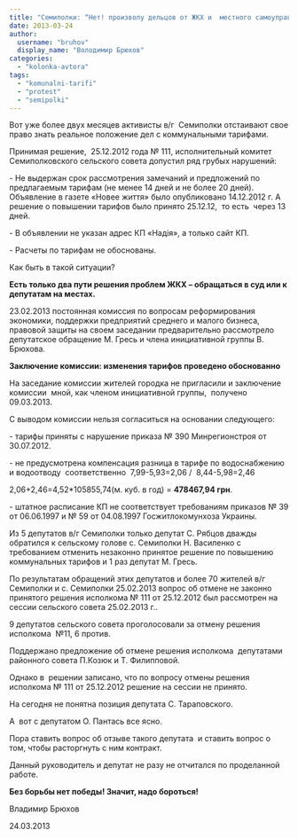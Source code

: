 ```yaml
---
title: "Семиполки: “Нет! произволу дельцов от ЖКХ и  местного самоуправления”"
date: 2013-03-24
author: 
  username: "bruhov"
  display_name: "Володимир Брюхов"
categories: 
  - "kolonka-avtora"
tags: 
  - "komunalni-tarifi"
  - "protest"
  - "semipolki"
---
```


Вот уже более двух месяцев активисты в/г  Семиполки отстаивают свое право знать реальное положение дел с коммунальными тарифами.

Принимая решение,  25.12.2012 года № 111, исполнительный комитет Семиполковского сельского совета допустил ряд грубых нарушений:

\- Не выдержан срок рассмотрения замечаний и предложений по предлагаемым тарифам (не менее 14 дней и не более 20 дней). Объявление в газете «Новее життя» было опубликовано 14.12.2012 г. А решение о повышении тарифов было принято 25.12.12,  то есть  через 13 дней.

\- В объявлении не указан адрес КП «Надія», а только сайт КП.

\- Расчеты по тарифам не обоснованы.

Как быть в такой ситуации?

**Есть только два пути решения проблем ЖКХ – обращаться в суд или к депутатам на местах.**

23.02.2013 постоянная комиссия по вопросам реформирования экономики, поддержки предприятий среднего и малого бизнеса, правовой защиты на своем заседании предварительно рассмотрело депутатское обращение М. Гресь и члена инициативной группы В. Брюхова.

**Заключение комиссии: изменения тарифов проведено обоснованно**

На заседание комиссии жителей городка не пригласили и заключение комиссии  мной, как членом инициативной группы,  получено 09.03.2013.

С выводом комиссии нельзя согласиться на основании следующего:

\- тарифы приняты с нарушение приказа № 390 Минрегионстроя от 30.07.2012.

\- не предусмотрена компенсация разница в тарифе по водоснабжению и водоотводу  соответственно  7,99-5,93=2,06 /  8,44-5,98=2,46

2,06+2,46=4,52\*105855,74(м. куб. в год) = **478467,94 грн**.

\- штатное расписание КП не соответствует требованиям приказов № 39 от 06.06.1997 и № 59 от 04.08.1997 Госжитлокомунхоза Украины.

Из 5 депутатов в/г Семиполки только депутат С. Рябцов дважды обратился к сельскому голове с. Семиполки Н. Василенко с требованием отменить незаконно принятое решение по повышению коммунальных тарифов и 1 раз депутат М. Гресь.

По результатам обращений этих депутатов и более 70 жителей в/г Семиполки и с. Семиполки 25.02.2013 вопрос об отмене не законно принятого решения исполкома № 111 от 25.12.2012 был рассмотрен на сессии сельского совета 25.02.2013 г..

9 депутатов сельского совета проголосовали за отмену решения исполкома  №11, 6 против.

Поддержано предложение об отмене решения исполкома  депутатами районного совета П.Козюк и Т. Филипповой.

Однако в  решении записано, что по вопросу отмены решения исполкома № 111 от 25.12.2012 решение на сессии не принято.

На сегодня не понятна позиция депутата С. Тараповского.

А  вот с депутатом О. Пантась все ясно.

Пора ставить вопрос об отзыве такого депутата  и ставить вопрос о  том, чтобы расторгнуть с ним контракт.

Данный руководитель и депутат не разу не отчитался по проделанной работе.

**Без борьбы нет победы! Значит, надо бороться!**

Владимир Брюхов

24.03.2013
